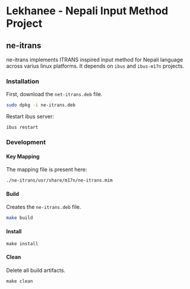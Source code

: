 # Lekhanee - Nepali Input Method Project


## ne-itrans

ne-itrans implements ITRANS inspired input method for Nepali language across varius 
linux platforms. It depends on `ibus` and `ibus-m17n` projects.

### Installation

First, download the `net-itrans.deb` file.

```bash
sudo dpkg -i ne-itrans.deb
```

Restart ibus server:

```
ibus restart
```

### Development

#### Key Mapping

The mapping file is present here:

```bash
./ne-itrans/usr/share/m17n/ne-itrans.mim
```

#### Build

Creates the `ne-itrans.deb` file.

```bash
make build
```

#### Install

```
make install
```

#### Clean

Delete all build artifacts.

```
make clean
```



